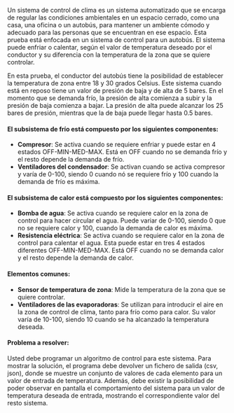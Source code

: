 Un sistema de control de clima es un sistema automatizado que se encarga de regular las condiciones ambientales 
en un espacio cerrado, como una casa, una oficina o un autobús, para mantener un ambiente cómodo y adecuado para 
las personas que se encuentran en ese espacio. Esta prueba está enfocada en un sistema de control para un autobús. 
El sistema puede enfriar o calentar, según el valor de temperatura deseado por el conductor y su diferencia con 
la temperatura de la zona que se quiere controlar.  

En esta prueba, el conductor del autobús tiene la posibilidad de establecer la temperatura de zona entre 18 y 30 
grados Celsius. Este sistema cuando está en reposo tiene un valor de presión de baja y de alta de 5 bares. En el 
momento que se demanda frío, la presión de alta comienza a subir y la presión de baja comienza a bajar. La presión 
de alta puede alcanzar los 25 bares de presión, mientras que la de baja puede llegar hasta 0.5 bares.

#### El subsistema de frío está compuesto por los siguientes componentes: 
- __Compresor__: Se activa cuando se requiere enfriar y puede estar en 4 estados OFF-MIN-MED-MAX. Está en OFF cuando 
no se demanda frío y el resto depende la demanda de frío.
- __Ventiladores del condensador__: Se activan cuando se activa compresor y varía de 0-100, siendo 0 cuando nó se 
requiere frío y 100 cuando la demanda de frío es máxima.

#### El subsistema de calor está compuesto por los siguientes componentes:
- __Bomba de agua__: Se activa cuando se requiere calor en la zona de control para hacer circular el agua. Puede variar 
de 0-100, siendo 0 que no se requiere calor y 100, cuando la demanda de calor es máxima. 
- __Resistencia eléctrica__: Se activa cuando se requiere calor en la zona de control para calentar el agua. Esta puede 
estar en tres 4 estados diferentes OFF-MIN-MED-MAX. Está OFF cuando no se demanda calor y el resto depende la demanda 
de calor.

#### Elementos comunes: 
- __Sensor de temperatura de zona__: Mide la temperatura de la zona que se quiere controlar.
- __Ventiladores de las evaporadoras__: Se utilizan para introducir el aire en la zona de control de clima, tanto para 
frío como para calor. Su valor varía de 10-100, siendo 10 cuando se ha alcanzado la temperatura deseada.

#### Problema a resolver:   
Usted debe programar un algoritmo de control para este sistema. Para mostrar la solución, el programa debe devolver 
un fichero de salida (csv, json), donde se muestre un conjunto de valores de cada elemento para un valor de entrada 
de temperatura. Además, debe existir la posibilidad de poder observar en pantalla el comportamiento del sistema para 
un valor de temperatura deseada de entrada, mostrando el correspondiente valor del resto sistema.